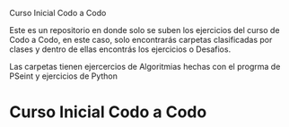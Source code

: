 Curso Inicial Codo a Codo

Este es un repositorio en donde solo se suben los ejercicios del curso de Codo a Codo, en este caso, solo encontrarás carpetas clasificadas por clases y dentro de ellas encontrás los ejercicios o Desafios.

Las carpetas tienen ejercercios de Algoritmias hechas con el progrma de PSeint y ejercicios de Python

# Curso Inicial Codo a Codo 

